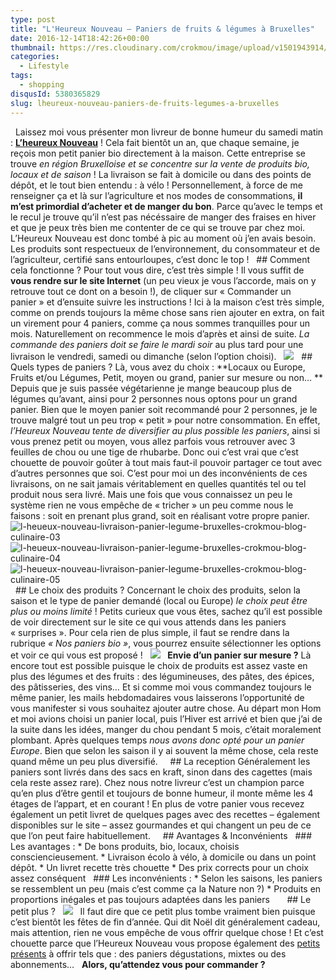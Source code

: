 ```yaml
---
type: post
title: "L'Heureux Nouveau – Paniers de fruits & légumes à Bruxelles"
date: 2016-12-14T18:42:26+00:00
thumbnail: https://res.cloudinary.com/crokmou/image/upload/v1501943914/l-heueux-nouveau-livraison-panier-legume-bruxelles-crokmou-blog-culinaire-01.jpg
categories: 
  - Lifestyle
tags: 
  - shopping
disqusId: 5380365829
slug: lheureux-nouveau-paniers-de-fruits-legumes-a-bruxelles
---
```


  Laissez moi vous présenter mon livreur de bonne humeur du samedi matin : **[L’heureux Nouveau](http://www.lheureuxnouveau.be/)** ! Cela fait bientôt un an, que chaque semaine, je reçois mon petit panier bio directement à la maison. Cette entreprise se trouve _en_ _région Bruxelloise et se concentre sur la vente de produits bio, locaux et de saison_ ! La livraison se fait à domicile ou dans des points de dépôt, et le tout bien entendu : à vélo ! Personnellement, à force de me renseigner ça et là sur l’agriculture et nos modes de consommations, **il m’est primordial d’acheter et de manger du bon**. Parce qu’avec le temps et le recul je trouve qu’il n’est pas nécéssaire de manger des fraises en hiver et que je peux très bien me contenter de ce qui se trouve par chez moi. L’Heureux Nouveau est donc tombé à pic au moment où j’en avais besoin. Les produits sont respectueux de l’environnement, du consommateur et de l’agriculteur, certifié sans entourloupes, c’est donc le top !   ## Comment cela fonctionne ? Pour tout vous dire, c’est très simple ! Il vous suffit de **vous rendre sur le site Internet** (un peu vieux je vous l’accorde, mais on y retrouve tout ce dont on a besoin !), de cliquer sur « Commander un panier » et d’ensuite suivre les instructions ! Ici à la maison c’est très simple, comme on prends toujours la même chose sans rien ajouter en extra, on fait un virement pour 4 paniers, comme ça nous sommes tranquilles pour un mois. Naturellement on recommence le mois d’après et ainsi de suite. _La commande des paniers doit se faire le mardi soir_ au plus tard pour une livraison le vendredi, samedi ou dimanche (selon l’option choisi).   ![](http://www.crokmou.com/wp-content/uploads/2016/12/Capture-d---e--cran-2016-12-14-a---17.42.54.png)   ## Quels types de paniers ? Là, vous avez du choix : **Locaux ou Europe, Fruits et/ou Légumes, Petit, moyen ou grand, panier sur mesure ou non… ** Depuis que je suis passée végétarienne je mange beaucoup plus de légumes qu’avant, ainsi pour 2 personnes nous optons pour un grand panier. Bien que le moyen panier soit recommandé pour 2 personnes, je le trouve malgré tout un peu trop « petit » pour notre consommation. En effet, _l’Heureux Nouveau tente de diversifier au plus possible les paniers_, ainsi si vous prenez petit ou moyen, vous allez parfois vous retrouver avec 3 feuilles de chou ou une tige de rhubarbe. Donc oui c’est vrai que c’est chouette de pouvoir goûter à tout mais faut-il pouvoir partager ce tout avec d’autres personnes que soi. C’est pour moi un des inconvénients de ces livraisons, on ne sait jamais véritablement en quelles quantités tel ou tel produit nous sera livré. Mais une fois que vous connaissez un peu le système rien ne vous empêche de « tricher » un peu comme nous le faisons : soit en prenant plus grand, soit en réalisant votre propre panier.   ![l-heueux-nouveau-livraison-panier-legume-bruxelles-crokmou-blog-culinaire-03](http://www.crokmou.com/wp-content/uploads/2016/10/l-heueux-nouveau-livraison-panier-legume-bruxelles-crokmou-blog-culinaire-03.jpg) ![l-heueux-nouveau-livraison-panier-legume-bruxelles-crokmou-blog-culinaire-04](http://www.crokmou.com/wp-content/uploads/2016/10/l-heueux-nouveau-livraison-panier-legume-bruxelles-crokmou-blog-culinaire-04.jpg)![l-heueux-nouveau-livraison-panier-legume-bruxelles-crokmou-blog-culinaire-05](http://www.crokmou.com/wp-content/uploads/2016/10/l-heueux-nouveau-livraison-panier-legume-bruxelles-crokmou-blog-culinaire-05.jpg)   ## Le choix des produits ? Concernant le choix des produits, selon la saison et le type de panier demandé (local ou Europe) _le choix peut être plus ou moins limité_ ! Petits curieux que vous êtes, sachez qu’il est possible de voir directement sur le site ce qui vous attends dans les paniers « surprises ». Pour cela rien de plus simple, il faut se rendre dans la rubrique _« Nos paniers bio »_, vous pourrez ensuite sélectionner les options et voir ce qui vous est proposé !   ![](http://www.crokmou.com/wp-content/uploads/2016/12/Capture-d---e--cran-2016-12-14-a---18.02.23.png)   **Envie d’un panier sur mesure ?** Là encore tout est possible puisque le choix de produits est assez vaste en plus des légumes et des fruits : des légumineuses, des pâtes, des épices, des pâtisseries, des vins… Et si comme moi vous commandez toujours le même panier, les mails hebdomadaires vous laisserons l’opportunité de vous manifester si vous souhaitez ajouter autre chose. Au départ mon Hom et moi avions choisi un panier local, puis l’Hiver est arrivé et bien que j’ai de la suite dans les idées, manger du chou pendant 5 mois, c’était moralement plombant. Après quelques temps _nous avons donc opté pour un panier Europe_. Bien que selon les saison il y ai souvent la même chose, cela reste quand même un peu plus diversifié.     ## La reception Généralement les paniers sont livrés dans des sacs en kraft, sinon dans des cagettes (mais cela reste assez rare). Chez nous notre livreur c’est un champion parce qu’en plus d’être gentil et toujours de bonne humeur, il monte même les 4 étages de l’appart, et en courant ! En plus de votre panier vous recevez également un petit livret de quelques pages avec des recettes – également disponibles sur le site – assez gourmandes et qui changent un peu de ce que l’on peut faire habituellement.     ## Avantages & Inconvénients   ### Les avantages : * De bons produits, bio, locaux, choisis consciencieusement. * Livraison écolo à vélo, à domicile ou dans un point dépôt. * Un livret recette très chouette * Des prix corrects pour un choix assez conséquent   ### Les inconvénients : * Selon les saisons, les paniers se ressemblent un peu (mais c’est comme ça la Nature non ?) * Produits en proportions inégales et pas toujours adaptées dans les paniers       ## Le petit plus ?   ![](http://www.crokmou.com/wp-content/uploads/2016/12/Capture-d---e--cran-2016-12-14-a---18.22.53-300x164.png)   Il faut dire que ce petit plus tombe vraiment bien puisque c’est bientôt les fêtes de fin d’année. Qui dit Noël dit généralement cadeau, mais attention, rien ne vous empêche de vous offrir quelque chose ! Et c’est chouette parce que l’Heureux Nouveau vous propose également des [petits présents](http://www.lheureuxnouveau.be/fr/page-21-les-paniers-dgustation) à offrir tels que : des paniers dégustations, mixtes ou des abonnements…   **Alors, qu’attendez vous pour commander ?**
